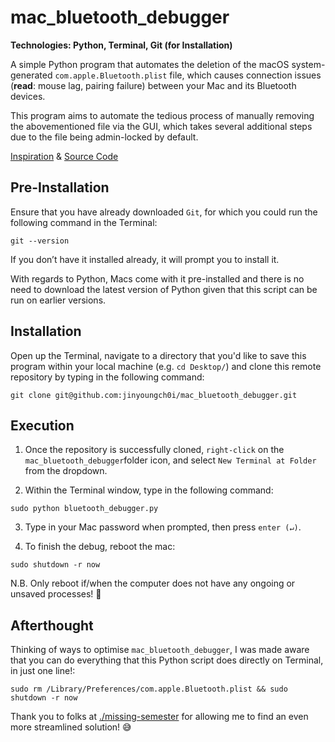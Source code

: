 # mac_bluetooth_debugger

**Technologies: Python, Terminal, Git (for Installation)**

A simple Python program that automates the deletion of the macOS system-generated `com.apple.Bluetooth.plist` file, which causes connection issues (**read**: mouse lag, pairing failure) between your Mac and its Bluetooth devices. 

This program aims to automate the tedious process of manually removing the abovementioned file via the GUI, which takes several additional steps due to the file being admin-locked by default. 

[Inspiration](https://stackoverflow.com/questions/20553957/how-can-i-clear-the-corebluetooth-cache-on-macos) & [Source Code](https://github.com/jinyoungch0i/mac_bluetooth_debugger/blob/master/bluetooth_debugger.py)

## Pre-Installation

Ensure that you have already downloaded `Git`, for which you could run the following command in the Terminal: 

`git --version`

If you don’t have it installed already, it will prompt you to install it.

With regards to Python, Macs come with it pre-installed and there is no need to download the latest version of Python given that this script can be run on earlier versions. 

## Installation

Open up the Terminal, navigate to a directory that you'd like to save this program within your local machine (e.g. `cd Desktop/`) and clone this remote repository by typing in the following command:

`git clone git@github.com:jinyoungch0i/mac_bluetooth_debugger.git`

## Execution

1. Once the repository is successfully cloned, `right-click` on the `mac_bluetooth_debugger`folder icon, and select `New Terminal at Folder` from the dropdown. 

2. Within the Terminal window, type in the following command:

`sudo python bluetooth_debugger.py`

3. Type in your Mac password when prompted, then press `enter (↵)`.

4. To finish the debug, reboot the mac:

`sudo shutdown -r now`

N.B. Only reboot if/when the computer does not have any ongoing or unsaved processes! 🙈

## Afterthought

Thinking of ways to optimise `mac_bluetooth_debugger`, I was made aware that you can do everything that this Python script does directly on Terminal, in just one line!:

`sudo rm /Library/Preferences/com.apple.Bluetooth.plist && sudo shutdown -r now`

Thank you to folks at [./missing-semester](https://missing.csail.mit.edu/) for allowing me to find an even more streamlined solution! 😅
